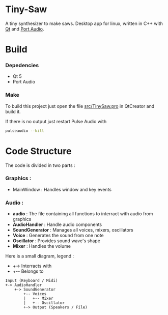 # Tiny-Saw
A tiny synthesizer to make saws. Desktop app for linux, written in C++ with [Qt](https://www.qt.io/) and [Port Audio](http://www.portaudio.com/).

# Build

### Depedencies
* Qt 5
* Port Audio

### Make
To build this project just open the file [src/TinySaw.pro](src/TinySaw.pro) in QtCreator and build it.

If there is no output just restart Pulse Audio with
```bash
pulseaudio --kill
```

# Code Structure
The code is divided in two parts :

### Graphics :
* MainWindow : Handles window and key events

### Audio :
* **audio** : The file containing all functions to interract with audio from graphics
* **AudioHandler** : Handle audio components
* **SoundGenerator** : Manages all voices, mixers, oscillators
* **Voice** : Generates the sound from one note
* **Oscillator** : Provides sound wave's shape
* **Mixer** : Handles the volume

Here is a small diagram, legend :
* +-> Interracts with
* +-- Belongs to
```
Input (Keyboard / Midi)
+-> AudioHandler
    +-> SoundGenerator
        +-- Voices
        |   +-- Mixer
        |   +-- Oscillator
        +-> Output (Speakers / File)
```

